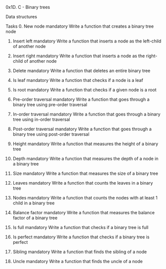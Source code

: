 0x1D. C - Binary trees

Data structures

Tasks
0. New node
mandatory
Write a function that creates a binary tree node

1. Insert left
mandatory
Write a function that inserts a node as the left-child of another node

2. Insert right
mandatory
Write a function that inserts a node as the right-child of another node

3. Delete
mandatory
Write a function that deletes an entire binary tree

4. Is leaf
mandatory
Write a function that checks if a node is a leaf

5. Is root
mandatory
Write a function that checks if a given node is a root

6. Pre-order traversal
mandatory
Write a function that goes through a binary tree using pre-order traversal

7. In-order traversal
mandatory
Write a function that goes through a binary tree using in-order traversal

8. Post-order traversal
mandatory
Write a function that goes through a binary tree using post-order traversal

9. Height
mandatory
Write a function that measures the height of a binary tree

10. Depth
mandatory
Write a function that measures the depth of a node in a binary tree

11. Size
mandatory
Write a function that measures the size of a binary tree

12. Leaves
mandatory
Write a function that counts the leaves in a binary tree

13. Nodes
mandatory
Write a function that counts the nodes with at least 1 child in a binary tree

14. Balance factor
mandatory
Write a function that measures the balance factor of a binary tree

15. Is full
mandatory
Write a function that checks if a binary tree is full

16. Is perfect
mandatory
Write a function that checks if a binary tree is perfect

17. Sibling
mandatory
Write a function that finds the sibling of a node

18. Uncle
mandatory
Write a function that finds the uncle of a node


